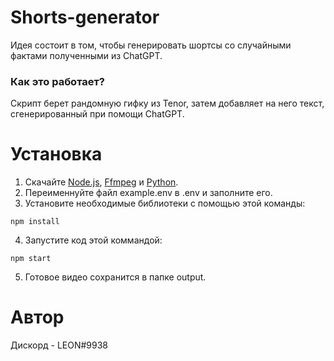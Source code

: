 # Shorts-generator
Идея состоит в том, чтобы генерировать шортсы со случайными фактами полученными из ChatGPT. 

### Как это работает?
Скрипт берет рандомную гифку из Tenor, затем добавляет на него текст, сгенерированный при помощи ChatGPT.

# Установка
1. Скачайте [Node.js](https://nodejs.org/ru), [Ffmpeg](https://www.ffmpeg.org/) и [Python](https://www.python.org/).
2. Переименнуйте файл example.env в .env и заполните его.
3. Установите необходимые библиотеки с помощью этой команды:
```
npm install
```
4. Запустите код этой коммандой:
```
npm start
```
5. Готовое видео сохранится в папке output.

# Автор
Дискорд - LEON#9938
